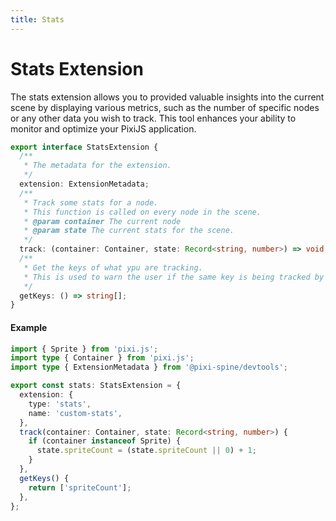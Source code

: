```yaml
---
title: Stats
---
```

# Stats Extension

The stats extension allows you to provided valuable insights into the current scene by displaying various metrics, such as the number of specific nodes or any other data you wish to track. This tool enhances your ability to monitor and optimize your PixiJS application.

```ts
export interface StatsExtension {
  /**
   * The metadata for the extension.
   */
  extension: ExtensionMetadata;
  /**
   * Track some stats for a node.
   * This function is called on every node in the scene.
   * @param container The current node
   * @param state The current stats for the scene.
   */
  track: (container: Container, state: Record<string, number>) => void;
  /**
   * Get the keys of what ypu are tracking.
   * This is used to warn the user if the same key is being tracked by multiple extensions.
   */
  getKeys: () => string[];
}
```

#### Example

```ts
import { Sprite } from 'pixi.js';
import type { Container } from 'pixi.js';
import type { ExtensionMetadata } from '@pixi-spine/devtools';

export const stats: StatsExtension = {
  extension: {
    type: 'stats',
    name: 'custom-stats',
  },
  track(container: Container, state: Record<string, number>) {
    if (container instanceof Sprite) {
      state.spriteCount = (state.spriteCount || 0) + 1;
    }
  },
  getKeys() {
    return ['spriteCount'];
  },
};
```

